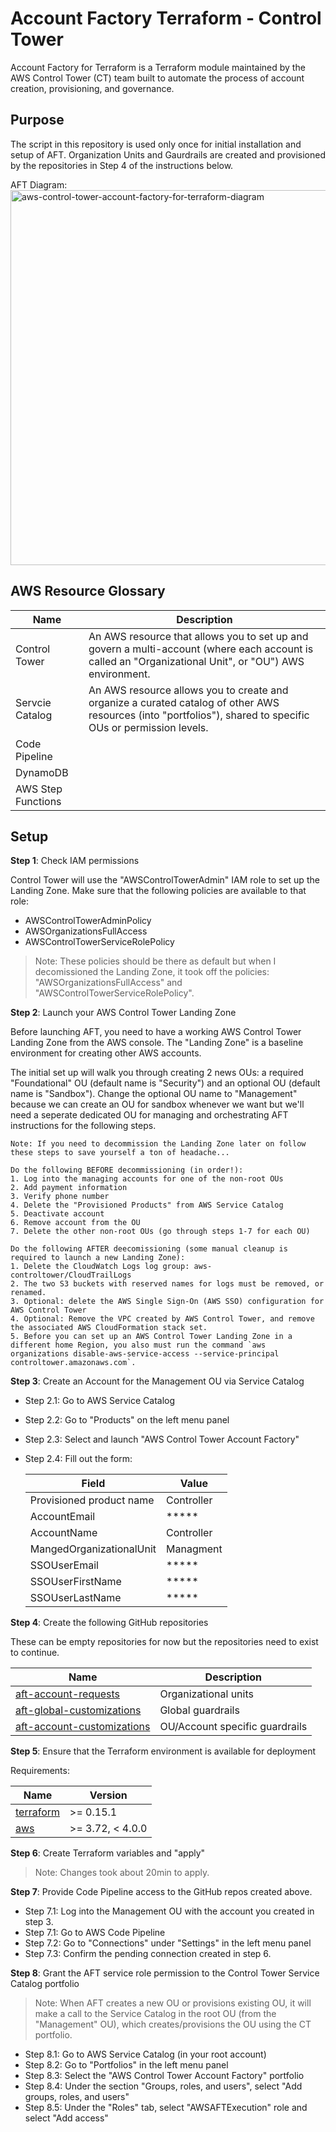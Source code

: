 # Account Factory Terraform - Control Tower

Account Factory for Terraform is a Terraform module maintained by the AWS Control Tower (CT) team built to automate the process of account creation, provisioning, and governance.

## Purpose

The script in this repository is used only once for initial installation and setup of AFT. Organization Units and Gaurdrails are created and provisioned by the repositories in Step 4 of the instructions below. 

AFT Diagram:
<img src="https://d2908q01vomqb2.cloudfront.net/da4b9237bacccdf19c0760cab7aec4a8359010b0/2021/11/12/aws-control-tower-account-factory-for-terraform-diagram.png" alt="aws-control-tower-account-factory-for-terraform-diagram" width="600"/>

## AWS Resource Glossary

| Name | Description |
|------|------|
| Control Tower | An AWS resource that allows you to set up and govern a multi-account (where each account is called an "Organizational Unit", or "OU") AWS environment. |
| Servcie Catalog | An AWS resource allows you to create and organize a curated catalog of other AWS resources (into "portfolios"), shared to specific OUs or permission levels. |
| Code Pipeline | |
| DynamoDB | |
| AWS Step Functions | |

## Setup

**Step 1**: Check IAM permissions

Control Tower will use the "AWSControlTowerAdmin" IAM role to set up the Landing Zone. Make sure that the following policies are available to that role:
- AWSControlTowerAdminPolicy
- AWSOrganizationsFullAccess
- AWSControlTowerServiceRolePolicy

> Note: These policies should be there as default but when I decomissioned the Landing Zone, it took off the policies: "AWSOrganizationsFullAccess" and "AWSControlTowerServiceRolePolicy".

**Step 2**: Launch your AWS Control Tower Landing Zone

Before launching AFT, you need to have a working AWS Control Tower Landing Zone from the AWS console. The "Landing Zone" is a baseline environment for creating other AWS accounts.

The initial set up will walk you through creating 2 news OUs: a required "Foundational" OU (default name is "Security") and an optional OU (default name is "Sandbox"). Change the optional OU name to "Management" because we can create an OU for sandbox whenever we want but we'll need a seperate dedicated OU for managing and orchestrating AFT instructions for the following steps. 

    Note: If you need to decommission the Landing Zone later on follow these steps to save yourself a ton of headache...
    
    Do the following BEFORE decommissioning (in order!):      
    1. Log into the managing accounts for one of the non-root OUs
    2. Add payment information 
    3. Verify phone number 
    4. Delete the "Provisioned Products" from AWS Service Catalog
    5. Deactivate account
    6. Remove account from the OU
    7. Delete the other non-root OUs (go through steps 1-7 for each OU)

    Do the following AFTER deecomissioning (some manual cleanup is required to launch a new Landing Zone):
    1. Delete the CloudWatch Logs log group: aws-controltower/CloudTrailLogs 
    2. The two S3 buckets with reserved names for logs must be removed, or renamed.
    3. Optional: delete the AWS Single Sign-On (AWS SSO) configuration for AWS Control Tower
    4. Optional: Remove the VPC created by AWS Control Tower, and remove the associated AWS CloudFormation stack set.
    5. Before you can set up an AWS Control Tower Landing Zone in a different home Region, you also must run the command `aws organizations disable-aws-service-access --service-principal controltower.amazonaws.com`.

    
**Step 3**: Create an Account for the Management OU via Service Catalog

- Step 2.1: Go to AWS Service Catalog
- Step 2.2: Go to "Products" on the left menu panel 
- Step 2.3: Select and launch "AWS Control Tower Account Factory"
- Step 2.4: Fill out the form:

    | Field | Value |
    |------|---------|
    | Provisioned product name | Controller |
    | AccountEmail | ***** |
    | AccountName | Controller |
    | MangedOrganizationalUnit | Managment |
    | SSOUserEmail | ***** |
    | SSOUserFirstName | ***** |
    | SSOUserLastName | ***** |

**Step 4**: Create the following GitHub repositories

These can be empty repositories for now but the repositories need to exist to continue. 

| Name | Description |
|------|---------|
| [aft-account-requests](https://github.com/ilhamkabir/aft-account-requests) | Organizational units |
| [aft-global-customizations](https://github.com/ilhamkabir/aft-global-customizations) | Global guardrails |
| [aft-account-customizations](https://github.com/ilhamkabir/aft-account-customizations) | OU/Account specific guardrails |
 
**Step 5**: Ensure that the Terraform environment is available for deployment

Requirements:

| Name | Version |
|------|---------|
| <a name="requirement_terraform"></a> [terraform](#requirement\_terraform) | >= 0.15.1 |
| <a name="requirement_aws"></a> [aws](#requirement\_aws) | >= 3.72, < 4.0.0 |

**Step 6**: Create Terraform variables and "apply"

> Note: Changes took about 20min to apply.

**Step 7**: Provide Code Pipeline access to the GitHub repos created above. 

- Step 7.1: Log into the Management OU with the account you created in step 3. 
- Step 7.1: Go to AWS Code Pipeline
- Step 7.2: Go to "Connections" under "Settings" in the left menu panel
- Step 7.3: Confirm the pending connection created in step 6.

**Step 8**: Grant the AFT service role permission to the Control Tower Service Catalog portfolio

> Note: When AFT creates a new OU or provisions existing OU, it will make a call to the Service Catalog in the root OU (from the "Management" OU), which creates/provisions the OU using the CT portfolio. 

- Step 8.1: Go to AWS Service Catalog (in your root account)
- Step 8.2: Go to "Portfolios" in the left menu panel
- Step 8.3: Select the "AWS Control Tower Account Factory" portfolio
- Step 8.4: Under the section "Groups, roles, and users", select "Add groups, roles, and users"
- Step 8.5: Under the "Roles" tab, select "AWSAFTExecution" role and select "Add access"
